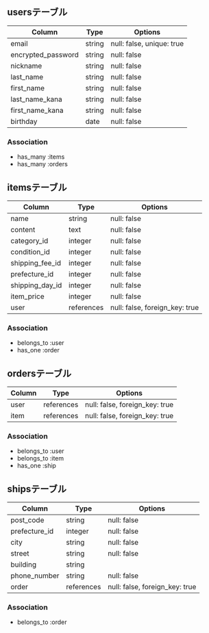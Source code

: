 ## usersテーブル

| Column                | Type       | Options                        |
| --------------------- | ---------- | ------------------------------ |
| email                 | string     | null: false, unique: true      |
| encrypted_password    | string     | null: false                    |
| nickname              | string     | null: false                    |
| last_name             | string     | null: false                    |
| first_name            | string     | null: false                    |
| last_name_kana        | string     | null: false                    |
| first_name_kana       | string     | null: false                    |
| birthday              | date       | null: false                    |

### Association
- has_many :items
- has_many :orders

## itemsテーブル

| Column                | Type       | Options                        |
| --------------------- | ---------- | ------------------------------ |
| name                  | string     | null: false                    |
| content               | text       | null: false                    |
| category_id           | integer    | null: false                    |
| condition_id          | integer    | null: false                    |
| shipping_fee_id       | integer    | null: false                    |
| prefecture_id         | integer    | null: false                    |
| shipping_day_id       | integer    | null: false                    |
| item_price            | integer    | null: false                    |
| user                  | references | null: false, foreign_key: true |

### Association
- belongs_to :user
- has_one :order

## ordersテーブル

| Column                | Type       | Options                        |
| --------------------- | ---------- | ------------------------------ |
| user                  | references | null: false, foreign_key: true |
| item                  | references | null: false, foreign_key: true |

### Association
- belongs_to :user
- belongs_to :item
- has_one :ship

## shipsテーブル

| Column                | Type       | Options                        |
| --------------------- | ---------- | ------------------------------ |
| post_code             | string     | null: false                    |
| prefecture_id         | integer    | null: false                    |
| city                  | string     | null: false                    |
| street                | string     | null: false                    |
| building              | string     |                                |
| phone_number          | string     | null: false                    |
| order                 | references | null: false, foreign_key: true |

### Association
- belongs_to :order
